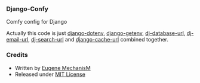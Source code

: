 ### Django-Confy
Comfy config for Django

Actually this code is just [django-dotenv](https://github.com/jacobian-archive/django-dotenv), [django-getenv](https://github.com/schwuk/django-getenv), [dj-database-url](https://github.com/kennethreitz/dj-database-url), [dj-email-url](https://github.com/migonzalvar/dj-email-url), [dj-search-url](https://github.com/dstufft/dj-search-url) and [django-cache-url](https://github.com/ghickman/django-cache-url) combined together.
### Credits
- Written by [Eugene MechanisM](https://mechanism.name)
- Released under [MIT License](http://www.opensource.org/licenses/mit-license.php)


